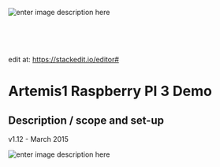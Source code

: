 

![enter image description here](http://rhodes2.api.algocian.com/client/algocian-logo.png)

<br>
<br>
<br>


edit at: 
https://stackedit.io/editor#



# Artemis1 Raspberry PI 3 Demo
## Description / scope and set-up







v1.12 - March 2015

![enter image description here](http://alg11.api.algocian.com/Artemis1_logo1s.png) 



